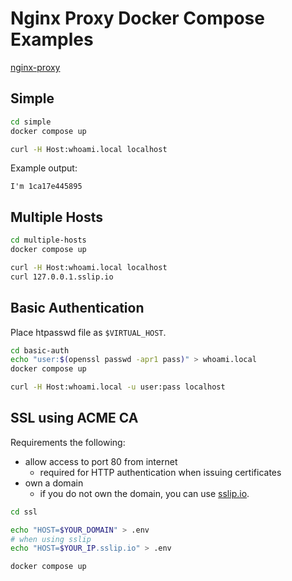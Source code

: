 # Nginx Proxy Docker Compose Examples

[nginx-proxy](https://github.com/nginx-proxy/nginx-proxy)

## Simple

```sh
cd simple
docker compose up
```

```sh
curl -H Host:whoami.local localhost
```

Example output:

```text
I'm 1ca17e445895
```

## Multiple Hosts

```sh
cd multiple-hosts
docker compose up
```

```sh
curl -H Host:whoami.local localhost
curl 127.0.0.1.sslip.io
```

## Basic Authentication

Place htpasswd file as `$VIRTUAL_HOST`.

```sh
cd basic-auth
echo "user:$(openssl passwd -apr1 pass)" > whoami.local
docker compose up
```

```sh
curl -H Host:whoami.local -u user:pass localhost
```

## SSL using ACME CA

Requirements the following:

- allow access to port 80 from internet
  - required for HTTP authentication when issuing certificates
- own a domain
  - if you do not own the domain, you can use [sslip.io](https://sslip.io/).

```sh
cd ssl
```

```sh
echo "HOST=$YOUR_DOMAIN" > .env
# when using sslip
echo "HOST=$YOUR_IP.sslip.io" > .env
```

```sh
docker compose up
```
